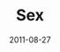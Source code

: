 ---
layout: message
category: message
series: "Collide"
title: "Sex"
date: 2011-08-27
audio-description: "Brian Tome talks about sex and the powerful collisions that surround it."
audio: "http://www.crossroads.net/players/media/hq/collide03.mp3"
audio-title: "Sex"
audio-duration: "47&#58;35"
program-description: "Program - Collide&#58; Sex"
program: "http://www.crossroads.net/players/media/hq/08_27-28_11Program.pdf"
program-title: "Sex"
video-description: "Brian Tome talks about sex and the powerful collisions that surround it."
video-title: "Sex"
video: "https://s3.amazonaws.com/crossroadsvideomessages/collide03.mp4"
---